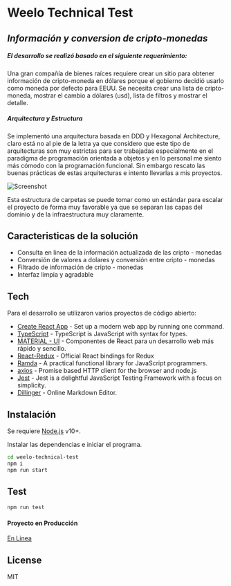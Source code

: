 # Weelo Technical Test
## _Información y conversion de cripto-monedas_

##### El desarrollo se realizó basado en el siguiente requerimiento: 

Una gran compañía de bienes raíces requiere crear un sitio para obtener información de cripto-moneda en dólares porque el gobierno decidió usarlo como moneda por defecto para EEUU. 
Se necesita crear una lista de cripto-moneda, mostrar el cambio a dólares (usd), lista de filtros y mostrar el detalle.

##### Arquitectura y Estructura

Se implementó una arquitectura basada en DDD y Hexagonal Architecture, claro está no al pie de la letra ya que considero que este tipo de arquitecturas son muy estrictas para ser trabajadas especialmente en el paradigma de programación orientada a objetos y en lo personal me siento más cómodo con la programación funcional. Sin embargo rescato las buenas prácticas de estas arquitecturas e intento llevarlas a mis proyectos.

![Screenshot](Documentation/arquitectura.png)

Esta estructura de carpetas se puede tomar como un estándar para escalar el proyecto de forma muy favorable ya que se separan las capas del dominio y de la infraestructura muy claramente.

## Caracteristicas de la solución

- Consulta en linea de la información actualizada de las cripto - monedas
- Conversión de valores a dolares y conversión entre cripto - monedas
- Filtrado de información de cripto - monedas
- Interfaz limpia y agradable

## Tech

Para el desarrollo se utilizaron varios proyectos de código abierto:

- [Create React App](https://create-react-app.dev/) - Set up a modern web app by running one command.
- [TypeScript](https://www.typescriptlang.org/) - TypeScript is JavaScript with syntax for types.
- [MATERIAL - UI](https://material-ui.com/es/) - Componentes de React para un desarrollo web más rápido y sencillo.
- [React-Redux](https://react-redux.js.org/) - Official React bindings for Redux
- [Ramda](https://ramdajs.com/) - A practical functional library for JavaScript programmers.
- [axios](https://github.com/axios/axios) - Promise based HTTP client for the browser and node.js
- [Jest](https://jestjs.io/) - Jest is a delightful JavaScript Testing Framework with a focus on simplicity.
- [Dillinger](https://dillinger.io/) - Online Markdown Editor.

## Instalación

Se requiere [Node.js](https://nodejs.org/) v10+.

Instalar las dependencias e iniciar el programa.

```sh
cd weelo-technical-test
npm i
npm run start
```
## Test

```sh
npm run test
```

#### Proyecto en Producción

[En Linea](http://198.12.230.103:9000/)

## License

MIT
